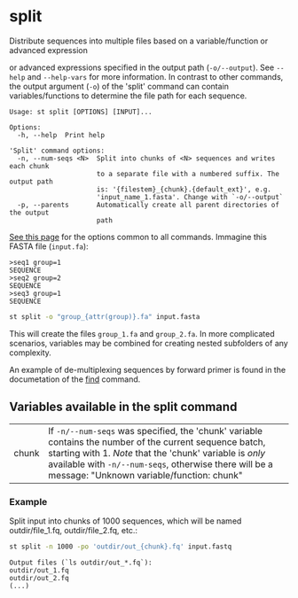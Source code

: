 # split
Distribute sequences into multiple files based on a variable/function or
advanced expression

or advanced expressions specified in the output path (`-o/--output`).
See `--help` and `--help-vars` for more information.
In contrast to other commands, the output argument (`-o`) of the
'split' command can contain variables/functions to determine the
file path for each sequence.


```
Usage: st split [OPTIONS] [INPUT]...

Options:
  -h, --help  Print help

'Split' command options:
  -n, --num-seqs <N>  Split into chunks of <N> sequences and writes each chunk
                      to a separate file with a numbered suffix. The output path
                      is: '{filestem}_{chunk}.{default_ext}', e.g.
                      'input_name_1.fasta'. Change with `-o/--output`
  -p, --parents       Automatically create all parent directories of the output
                      path
```
[See this page](opts.md) for the options common to all commands.
Immagine this FASTA file (`input.fa`):

```
>seq1 group=1
SEQUENCE
>seq2 group=2
SEQUENCE
>seq3 group=1
SEQUENCE
```

```sh
st split -o "group_{attr(group)}.fa" input.fasta
```

This will create the files `group_1.fa` and `group_2.fa`. In more
complicated scenarios, variables may be combined for creating nested subfolders
of any complexity.

An example of de-multiplexing sequences by forward primer is found in the
documetation of the [find](find.md#multiple-patterns) command.
## Variables available in the split command


| | |
|-|-|
| chunk | If `-n/--num-seqs` was specified, the 'chunk' variable contains the number of the current sequence batch, starting with 1. *Note* that the 'chunk' variable is *only* available with `-n/--num-seqs`, otherwise there will be a message: "Unknown variable/function: chunk" |

### Example
Split input into chunks of 1000 sequences, which will be named outdir/file_1.fq, outdir/file_2.fq, etc.:
```sh
st split -n 1000 -po 'outdir/out_{chunk}.fq' input.fastq
```
```
Output files (`ls outdir/out_*.fq`):
outdir/out_1.fq
outdir/out_2.fq
(...)
```
